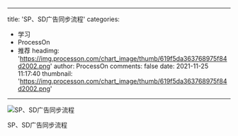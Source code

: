 
---
title: 'SP、SD广告同步流程'
categories: 
 - 学习
 - ProcessOn
 - 推荐
headimg: 'https://img.processon.com/chart_image/thumb/619f5da363768975f84d2002.png'
author: ProcessOn
comments: false
date: 2021-11-25 11:17:40
thumbnail: 'https://img.processon.com/chart_image/thumb/619f5da363768975f84d2002.png'
---

<div>   
<img class="thumb" alt="SP、SD广告同步流程" src="https://img.processon.com/chart_image/thumb/619f5da363768975f84d2002.png" referrerpolicy="no-referrer">
<p>SP、SD广告同步流程</p>  
</div>
            